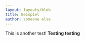 ```yaml
---
layout: layouts/blob
title: Beispiel
author: someone else
---
```

This is another test! **Testing testing**